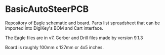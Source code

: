 # BasicAutoSteerPCB

Repository of Eagle schematic and board. Parts list spreadsheet that can be imported into DigiKey's BOM and Cart interface. 

The Eagle files are in v7. Gerber and Drill files made by version 9.1.3

Board is roughly 100mm x 127mm or 4x5 inches. 

